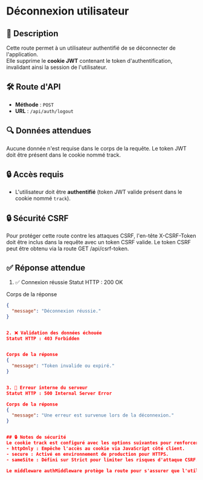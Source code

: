 # Déconnexion utilisateur

## 📝 Description
Cette route permet à un utilisateur authentifié de se déconnecter de l'application.  
Elle supprime le **cookie JWT** contenant le token d'authentification, invalidant ainsi la session de l'utilisateur.


## 🛠️ Route d'API

- **Méthode** : `POST`
- **URL** : `/api/auth/logout`


## 🔍 Données attendues
Aucune donnée n'est requise dans le corps de la requête.
Le token JWT doit être présent dans le cookie nommé track.


## 🔒 Accès requis
- L'utilisateur doit être **authentifié** (token JWT valide présent dans le cookie nommé `track`).


## 🔒 Sécurité CSRF
Pour protéger cette route contre les attaques CSRF, l'en-tête X-CSRF-Token doit être inclus dans la requête avec un token CSRF valide.
Le token CSRF peut être obtenu via la route GET /api/csrf-token.


## ✅ Réponse attendue

1. ✅ Connexion réussie
Statut HTTP : 200 OK


Corps de la réponse 
```json
{
  "message": "Déconnexion réussie."
}


2. ❌ Validation des données échouée
Statut HTTP : 403 Forbidden


Corps de la réponse 
{
  "message": "Token invalide ou expiré."
}


3. 🛑 Erreur interne du serveur
Statut HTTP : 500 Internal Server Error

Corps de la réponse 
{
  "message": "Une erreur est survenue lors de la déconnexion."
}


## 🔒 Notes de sécurité
Le cookie track est configuré avec les options suivantes pour renforcer la sécurité :
- httpOnly : Empêche l'accès au cookie via JavaScript côté client.
- secure : Activé en environnement de production pour HTTPS.
- sameSite : Défini sur Strict pour limiter les risques d'attaque CSRF.

Le middleware authMiddleware protège la route pour s'assurer que l'utilisateur est authentifié avant de pouvoir se déconnecter.








